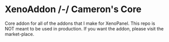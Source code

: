 # XenoAddon /-/ Cameron's Core
Core addon for all of the addons that I make for XenoPanel. This repo is NOT meant to be used in production. If you want the addon, please visit the market-place. 